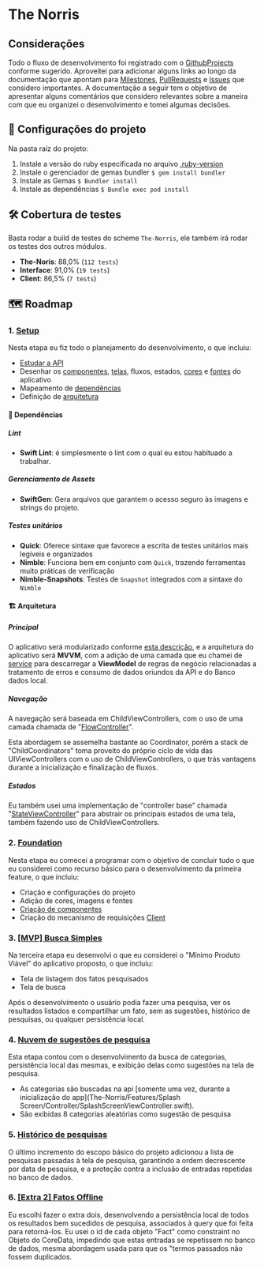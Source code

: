# The Norris

## Considerações
Todo o fluxo de desenvolvimento foi registrado com o [GithubProjects](https://github.com/ericklborges/The-Norris/projects/1) conforme sugerido.
Aproveitei para adicionar alguns links ao longo da documentação que apontam para [Milestones](https://github.com/ericklborges/The-Norris/milestones?state=closed), [PullRequests](https://github.com/ericklborges/The-Norris/pulls?q=is%3Apr+is%3Aclosed) e [Issues](https://github.com/ericklborges/The-Norris/issues?q=is%3Aissue+is%3Aclosed) que considero importantes.
A documentação a seguir tem o objetivo de apresentar alguns comentários que considero relevantes sobre a maneira com que eu organizei o desenvolvimento e tomei algumas decisões.

## 💎 Configurações do projeto
Na pasta raíz do projeto:
1. Instale a versão do ruby especificada no arquivo [.ruby-version](.ruby-version)
2. Instale o gerenciador de gemas bundler  `$ gem install bundler`
3. Instale as Gemas   `$ Bundler install`
4. Instale as dependências  `$ Bundle exec pod install` 

## 🛠 Cobertura de testes
Basta rodar a build de testes do scheme `The-Norris`, ele também irá rodar os testes dos outros módulos.
* **The-Noris**: 88,0% (`112 tests`)
* **Interface**: 91,0% (`19 tests`)
* **Client**: 86,5% (`7 tests`)

## 🗺 Roadmap
### 1. [Setup](https://github.com/ericklborges/The-Norris/milestone/1?closed=1)
Nesta etapa eu fiz todo o planejamento do desenvolvimento, o que incluiu:
* [Estudar a API](https://github.com/ericklborges/The-Norris/issues/4)
* Desenhar os [componentes](https://github.com/ericklborges/The-Norris/files/5961759/Componentes.pdf), [telas](https://github.com/ericklborges/The-Norris/files/5961811/Telas.pdf), fluxos, estados, [cores](https://github.com/ericklborges/The-Norris/issues/1#issuecomment-775520694) e [fontes](https://github.com/ericklborges/The-Norris/issues/1#issuecomment-775521087) do aplicativo
* Mapeamento de [dependências](https://github.com/ericklborges/The-Norris/issues/5)
* Definição de [arquitetura](https://github.com/ericklborges/The-Norris/issues/2)

#### 🧰 Dependências
##### Lint
- **Swift Lint**: é simplesmente o lint com o qual eu estou habituado a trabalhar.

##### Gerenciamento de Assets
- **SwiftGen**: Gera arquivos que garantem o acesso seguro às imagens e strings do projeto.

##### Testes unitários
- **Quick**: Oferece sintaxe que favorece a escrita de testes unitários mais legíveis e organizados
- **Nimble**: Funciona bem em conjunto com `Quick`, trazendo ferramentas muito práticas de verificação
- **Nimble-Snapshots**: Testes de `Snapshot` integrados com a sintaxe do `Nimble`

#### 🏗 Arquitetura
##### Principal
O aplicativo será modularizado conforme [esta descrição](https://github.com/ericklborges/The-Norris/issues/2#issuecomment-775514832), e a arquitetura do aplicativo será **MVVM**, com a adição de uma camada que eu chamei de [service](The-Norris/Features/Facts/FactsList/Service/FactsListService.swift) para descarregar a **ViewModel** de regras de negócio relacionadas a tratamento de erros e consumo de dados oriundos da API e do Banco dados local.

##### Navegação
A navegação será baseada em ChildViewControllers, com o uso de uma camada chamada de "[FlowController](The-Norris/Features/Facts/FactsFlowController.swift)".

Esta abordagem se assemelha bastante ao Coordinator, porém a stack de "ChildCoordinators" toma proveito do próprio ciclo de vida das UIViewControllers com o uso de ChildViewControllers, o que trás vantagens durante a inicialização e finalização de fluxos.

##### Estados
Eu também usei uma implementação de "controller base" chamada "[StateViewController](https://github.com/ericklborges/The-Norris/pull/27)" para abstrair os principais estados de uma tela, também fazendo uso de ChildViewControllers.

### 2. [Foundation](https://github.com/ericklborges/The-Norris/milestone/2?closed=1)
Nesta etapa eu comecei a programar com o objetivo de concluir tudo o que eu considerei como recurso básico para o desenvolvimento da primeira feature, o que incluiu:
* Criação e configurações do projeto
* Adição de cores, imagens e fontes
* [Criação de componentes](https://github.com/ericklborges/The-Norris/pull/23)
* Criação do mecanismo de requisições [Client](https://github.com/ericklborges/The-Norris/issues/10)

### 3. [[MVP] Busca Simples](https://github.com/ericklborges/The-Norris/milestone/3?closed=1)
Na terceira etapa eu desenvolvi o que eu considerei o "Mínimo Produto Viável" do aplicativo proposto, o que incluiu:
* Tela de listagem dos fatos pesquisados
* Tela de busca

Após o desenvolvimento o usuário podia fazer uma pesquisa, ver os resultados listados e compartilhar um fato, sem as sugestões, histórico de pesquisas, ou qualquer persistência local.

### 4. [Nuvem de sugestões de pesquisa](https://github.com/ericklborges/The-Norris/milestone/4?closed=1)
Esta etapa contou com o desenvolvimento da busca de categorias, persistência local das mesmas, e exibição delas como sugestões na tela de pesquisa.
* As categorias são buscadas na api [somente uma vez, durante a inicialização do app](The-Norris/Features/Splash Screen/Controller/SplashScreenViewController.swift).
* São exibidas 8 categorias aleatórias como sugestão de pesquisa

### 5. [Histórico de pesquisas](https://github.com/ericklborges/The-Norris/milestone/5?closed=1)
O último incremento do escopo básico do projeto adicionou a lista de pesquisas passadas à tela de pesquisa, garantindo a ordem decrescente por data de pesquisa, e a proteção contra a inclusão de entradas repetidas no banco de dados.

### 6. [[Extra 2] Fatos Offline](https://github.com/ericklborges/The-Norris/milestone/6?closed=1)
Eu escolhi fazer o extra dois, desenvolvendo a persistência local de todos os resultados bem sucedidos de pesquisa, associados à query que foi feita para retorná-los. Eu usei o id de cada objeto "Fact" como constraint no Objeto do CoreData, impedindo que estas entradas se repetissem no banco de dados, mesma abordagem usada para que os "termos passados não fossem duplicados.
